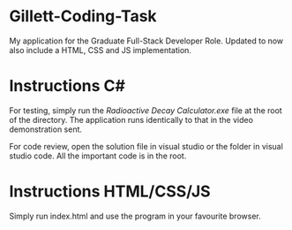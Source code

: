 # Gillett-Coding-Task
My application for the Graduate Full-Stack Developer Role. Updated to now also include a HTML, CSS and JS implementation.

# Instructions C#
For testing, simply run the _Radioactive Decay Calculator.exe_ file at the root of the directory. The application runs identically to that in the video demonstration sent.

For code review, open the solution file in visual studio or the folder in visual studio code. All the important code is in the root.

# Instructions HTML/CSS/JS
Simply run index.html and use the program in your favourite browser.
